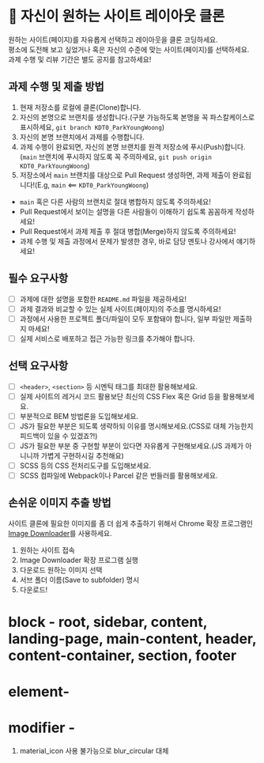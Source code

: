 # 👀 자신이 원하는 사이트 레이아웃 클론

원하는 사이트(페이지)를 자유롭게 선택하고 레이아웃을 클론 코딩하세요.  
평소에 도전해 보고 싶었거나 혹은 자신의 수준에 맞는 사이트(페이지)를 선택하세요.  
과제 수행 및 리뷰 기간은 별도 공지를 참고하세요!

## 과제 수행 및 제출 방법

1. 현재 저장소를 로컬에 클론(Clone)합니다.
1. 자신의 본명으로 브랜치를 생성합니다.(구분 가능하도록 본명을 꼭 파스칼케이스로 표시하세요, `git branch KDT0_ParkYoungWoong`)
1. 자신의 본명 브랜치에서 과제를 수행합니다.
1. 과제 수행이 완료되면, 자신의 본명 브랜치를 원격 저장소에 푸시(Push)합니다.(`main` 브랜치에 푸시하지 않도록 꼭 주의하세요, `git push origin KDT0_ParkYoungWoong`)
1. 저장소에서 `main` 브랜치를 대상으로 Pull Request 생성하면, 과제 제출이 완료됩니다!(E.g, `main` <== `KDT0_ParkYoungWoong`)

- `main` 혹은 다른 사람의 브랜치로 절대 병합하지 않도록 주의하세요!
- Pull Request에서 보이는 설명을 다른 사람들이 이해하기 쉽도록 꼼꼼하게 작성하세요!
- Pull Request에서 과제 제출 후 절대 병합(Merge)하지 않도록 주의하세요!
- 과제 수행 및 제출 과정에서 문제가 발생한 경우, 바로 담당 멘토나 강사에서 얘기하세요!

## 필수 요구사항

- [ ] 과제에 대한 설명을 포함한 `README.md` 파일을 제공하세요!
- [ ] 과제 결과와 비교할 수 있는 실제 사이트(페이지)의 주소를 명시하세요!
- [ ] 과정에서 사용한 프로젝트 폴더/파일이 모두 포함돼야 합니다, 일부 파일만 제출하지 마세요!
- [ ] 실제 서비스로 배포하고 접근 가능한 링크를 추가해야 합니다.

## 선택 요구사항

- [ ] `<header>`, `<section>` 등 시멘틱 태그를 최대한 활용해보세요.
- [ ] 실제 사이트의 레거시 코드 활용보단 최신의 CSS Flex 혹은 Grid 등을 활용해보세요.
- [ ] 부분적으로 BEM 방법론을 도입해보세요.
- [ ] JS가 필요한 부분은 되도록 생략하되 이유를 명시해보세요.(CSS로 대체 가능한지 피드백이 있을 수 있겠죠?!)
- [ ] JS가 필요한 부분 중 구현할 부분이 있다면 자유롭게 구현해보세요.(JS 과제가 아니니까 가볍게 구현하시길 추천해요)
- [ ] SCSS 등의 CSS 전처리도구를 도입해보세요.
- [ ] SCSS 컴파일에 Webpack이나 Parcel 같은 번들러를 활용해보세요.

## 손쉬운 이미지 추출 방법

사이트 클론에 필요한 이미지를 좀 더 쉽게 추출하기 위해서 Chrome 확장 프로그램인 [Image Downloader](https://chrome.google.com/webstore/detail/image-downloader/cnpniohnfphhjihaiiggeabnkjhpaldj?hl=ko)를 사용하세요.

1. 원하는 사이트 접속
1. Image Downloader 확장 프로그램 실행
1. 다운로드 원하는 이미지 선택
1. 서브 폴더 이름(Save to subfolder) 명시
1. 다운로드!

# block - root, sidebar, content, landing-page, main-content, header, content-container, section, footer

# element-

# modifier -

1. material_icon 사용 불가능으로 blur_circular 대체
